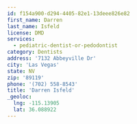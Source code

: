 ```yaml
---
id: f154a900-d294-4405-82e1-13deee826e82
first_name: Darren
last_name: Isfeld
license: DMD
services:
  - pediatric-dentist-or-pedodontist
category: Dentists
address: '7132 Abbeyville Dr'
city: 'Las Vegas'
state: NV
zip: '89119'
phone: '(702) 558-8543'
title: 'Darren Isfeld'
_geoloc:
  lng: -115.13905
  lat: 36.088922
---
```

